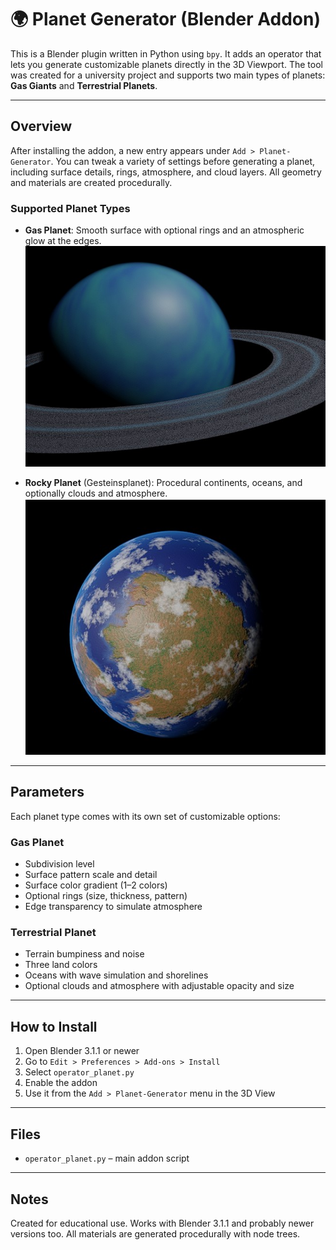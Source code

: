 # 🌍 Planet Generator (Blender Addon)

This is a Blender plugin written in Python using `bpy`. It adds an operator that lets you generate customizable planets directly in the 3D Viewport. The tool was created for a university project and supports two main types of planets: **Gas Giants** and **Terrestrial Planets**.

---

## Overview

After installing the addon, a new entry appears under `Add > Planet-Generator`. You can tweak a variety of settings before generating a planet, including surface details, rings, atmosphere, and cloud layers. All geometry and materials are created procedurally.

### Supported Planet Types

- **Gas Planet**: Smooth surface with optional rings and an atmospheric glow at the edges.
![gasPlanet](https://github.com/jochempunt/PlanetenGenerator/blob/main/gas_planet.jpg?raw=true)

- **Rocky Planet** (Gesteinsplanet): Procedural continents, oceans, and optionally clouds and atmosphere.
![terrestrialPlanet](https://github.com/jochempunt/PlanetenGenerator/blob/main/terrestrial_planet.jpg?raw=true)
---

## Parameters

Each planet type comes with its own set of customizable options:

### Gas Planet
- Subdivision level
- Surface pattern scale and detail
- Surface color gradient (1–2 colors)
- Optional rings (size, thickness, pattern)
- Edge transparency to simulate atmosphere

### Terrestrial Planet
- Terrain bumpiness and noise
- Three land colors
- Oceans with wave simulation and shorelines
- Optional clouds and atmosphere with adjustable opacity and size

---

## How to Install

1. Open Blender 3.1.1 or newer  
2. Go to `Edit > Preferences > Add-ons > Install`  
3. Select `operator_planet.py`  
4. Enable the addon  
5. Use it from the `Add > Planet-Generator` menu in the 3D View

---

## Files

- `operator_planet.py` – main addon script  
---

## Notes

Created for educational use. Works with Blender 3.1.1 and probably newer versions too. All materials are generated procedurally with node trees.
